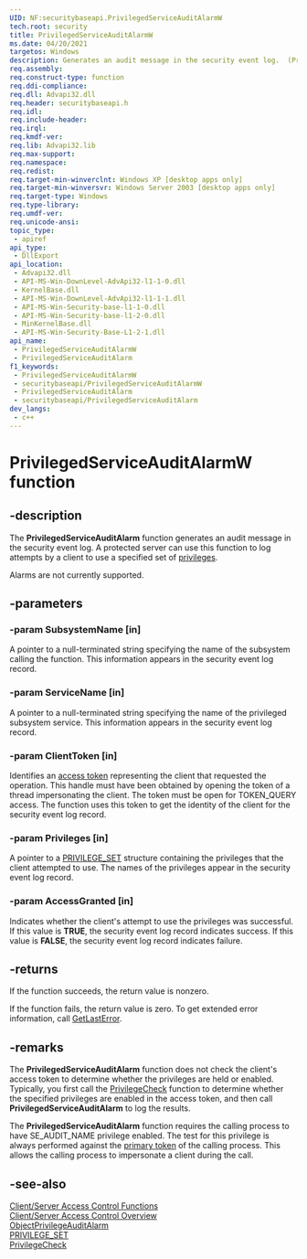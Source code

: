 ```yaml
---
UID: NF:securitybaseapi.PrivilegedServiceAuditAlarmW
tech.root: security 
title: PrivilegedServiceAuditAlarmW
ms.date: 04/20/2021
targetos: Windows
description: Generates an audit message in the security event log.  (PrivilegedServiceAuditAlarmW)
req.assembly: 
req.construct-type: function
req.ddi-compliance: 
req.dll: Advapi32.dll 
req.header: securitybaseapi.h
req.idl: 
req.include-header: 
req.irql: 
req.kmdf-ver: 
req.lib: Advapi32.lib 
req.max-support: 
req.namespace: 
req.redist: 
req.target-min-winverclnt: Windows XP [desktop apps only]
req.target-min-winversvr: Windows Server 2003 [desktop apps only]
req.target-type: Windows 
req.type-library: 
req.umdf-ver: 
req.unicode-ansi: 
topic_type:
 - apiref
api_type:
 - DllExport
api_location:
 - Advapi32.dll
 - API-MS-Win-DownLevel-AdvApi32-l1-1-0.dll
 - KernelBase.dll
 - API-MS-Win-DownLevel-AdvApi32-l1-1-1.dll
 - API-MS-Win-Security-base-l1-1-0.dll
 - API-MS-Win-Security-base-l1-2-0.dll
 - MinKernelBase.dll
 - API-MS-Win-Security-Base-L1-2-1.dll
api_name:
 - PrivilegedServiceAuditAlarmW
 - PrivilegedServiceAuditAlarm
f1_keywords:
 - PrivilegedServiceAuditAlarmW
 - securitybaseapi/PrivilegedServiceAuditAlarmW
 - PrivilegedServiceAuditAlarm
 - securitybaseapi/PrivilegedServiceAuditAlarm
dev_langs:
 - c++
---
```


# PrivilegedServiceAuditAlarmW function

## -description

The <b>PrivilegedServiceAuditAlarm</b> function generates an audit message in the security event log. A protected server can use this function to log attempts by a client to use a specified set of <a href="/windows/desktop/SecGloss/p-gly">privileges</a>.

Alarms are not currently supported.

## -parameters

### -param SubsystemName [in]

A pointer to a null-terminated string specifying the name of the subsystem calling the function. This information appears in the security event log record.

### -param ServiceName [in]

A pointer to a null-terminated string specifying the name of the privileged subsystem service. This information appears in the security event log record.

### -param ClientToken [in]

Identifies an <a href="/windows/desktop/SecGloss/a-gly">access token</a> representing the client that requested the operation. This handle must have been obtained by opening the token of a thread impersonating the client. The token must be open for TOKEN_QUERY access. The function uses this token to get the identity of the client for the security event log record.

### -param Privileges [in]

A pointer to a 
<a href="/windows/desktop/api/winnt/ns-winnt-privilege_set">PRIVILEGE_SET</a> structure containing the privileges that the client attempted to use. The names of the privileges appear in the security event log record.

### -param AccessGranted [in]

Indicates whether the client's attempt to use the privileges was successful. If this value is <b>TRUE</b>, the security event log record indicates success. If this value is <b>FALSE</b>, the security event log record indicates failure.

## -returns

If the function succeeds, the return value is nonzero.

If the function fails, the return value is zero. To get extended error information, call <a href="/windows/desktop/api/errhandlingapi/nf-errhandlingapi-getlasterror">GetLastError</a>.

## -remarks

The <b>PrivilegedServiceAuditAlarm</b> function does not check the client's access token to determine whether the privileges are held or enabled. Typically, you first call the <a href="/windows/desktop/api/securitybaseapi/nf-securitybaseapi-privilegecheck">PrivilegeCheck</a> function to determine whether the specified privileges are enabled in the access token, and then call <b>PrivilegedServiceAuditAlarm</b> to log the results.

The <b>PrivilegedServiceAuditAlarm</b> function requires the calling process to have SE_AUDIT_NAME privilege enabled. The test for this privilege is always performed against the <a href="/windows/desktop/SecGloss/p-gly">primary token</a> of the calling process. This allows the calling process to impersonate a client during the call.

## -see-also

<a href="/windows/desktop/SecAuthZ/authorization-functions">Client/Server Access Control Functions</a>  
<a href="/windows/desktop/SecAuthZ/client-server-access-control">Client/Server Access Control Overview</a>  
<a href="/windows/desktop/api/securitybaseapi/nf-securitybaseapi-objectprivilegeauditalarmw">ObjectPrivilegeAuditAlarm</a>  
<a href="/windows/desktop/api/winnt/ns-winnt-privilege_set">PRIVILEGE_SET</a>  
<a href="/windows/desktop/api/securitybaseapi/nf-securitybaseapi-privilegecheck">PrivilegeCheck</a>  
